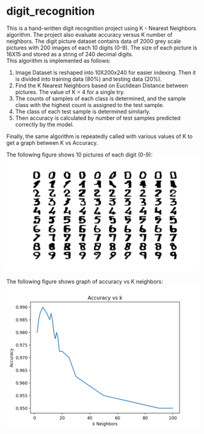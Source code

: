 # digit_recognition
This is a hand-written digit recognition project using K - Nearest Neighbors algorithm. The project also evaluate 
accuracy versus K number of neighbors. The digit picture dataset contains data of 2000 grey scale pictures with 200 
images of each 10 digits (0-9). The size of each picture is 16X15 and stored as a string of 240 decimal digits.
<br/>This algorithm is implemented as follows:
1. Image Dataset is reshaped into 10X200x240 for easier indexing. Then it is divided into training data (80%) and 
   testing data (20%).
2. Find the K Nearest Neighbors based on Euclidean Distance between pictures. The value of K = 4 for a single try.
3. The counts of samples of each class is determined, and the sample class with the highest count is assigned to the
   test sample.
4. The class of each test sample is determined similarly.
5. Then accuracy is calculated by number of test samples predicted correctly by the model.

Finally, the same algorithm is repeatedly called with various values of K to get a graph between K vs Accuracy.

The following figure shows 10 pictures of each digit (0-9):
![Digits Pictures](blob/Digit_Pictures.png)

The following figure shows graph of accuracy vs K neighbors:
![Accuracy vs K](blob/Accuracy_vs_K.png)
